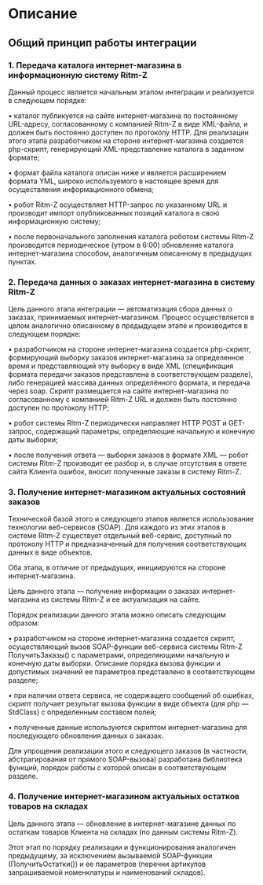 # Описание #
## Общий принцип работы интеграции ##

### 1.	Передача каталога интернет-магазина в информационную систему 	Ritm-Z ###

Данный процесс является начальным этапом интеграции и реализуется в следующем порядке:

•	каталог публикуется на сайте интернет-магазина по постоянному URL-адресу, согласованному с компанией Ritm-Z в виде XML-файла, и должен быть постоянно доступен по протоколу HTTP. Для реализации этого этапа разработчиком на стороне интернет-магазина создается php-скрипт, генерирующий XML-представление каталога в заданном формате;

•	формат файла каталога описан ниже и является расширением формата YML, широко используемого в настоящее время для осуществления информационного обмена;

•	робот Ritm-Z осуществляет HTTP-запрос по указанному URL и производит импорт опубликованных позиций каталога в свою информационную систему;

•	после первоначального заполнения каталога роботом системы Ritm-Z производится периодическое (утром в 6:00) обновление каталога интернет-магазина способом, аналогичным описанному в предыдущих пунктах.

### 2.	Передача данных о заказах интернет-магазина в систему Ritm-Z ###

Цель данного этапа интеграции — автоматизация сбора данных о заказах, принимаемых интернет-магазином. Процесс осуществляется в целом аналогично описанному в предыдущем этапе и производится  в следующем порядке:

•	разработчиком на стороне интернет-магазина создается php-скрипт, формирующий выборку заказов интернет-магазина за определенное время и представляющий эту выборку в виде XML (спецификация формата передачи заказов представлена в соответствующем разделе), либо генерацией массива данных определённого формата, и передача через soap. Скрипт размещается на сайте интернет-магазина по согласованному с компанией  Ritm-Z URL и должен быть постоянно доступен по протоколу HTTP;

•	робот системы Ritm-Z периодически направляет HTTP POST и GET-запрос, содержащий параметры, определяющие начальную и конечную даты выборки;

•	после получения ответа — выборки заказов в формате XML — робот системы Ritm-Z производит ее разбор и, в случае отсутствия в ответе сайта Клиента ошибок, вносит полученные заказы в систему Ritm-Z.

### 3.	Получение интернет-магазином актуальных состояний заказов ###

Технической базой этого и следующего этапов является использование технологии веб-сервисов (SOAP). Для каждого из этих этапов в системе Ritm-Z существует отдельный веб-сервис, доступный по протоколу HTTP и предназначенный для получения соответствующих данных в виде объектов.

Оба этапа, в отличие от предыдущих, инициируются на стороне интернет-магазина.

Цель данного этапа — получение информации о заказах интернет-магазина из системы Ritm-Z и ее актуализация на сайте.

Порядок реализации данного этапа можно описать следующим образом:

•	разработчиком на стороне интернет-магазина создается скрипт, осуществляющий вызов SOAP-функции веб-сервиса системы Ritm-Z ПолучитьЗаказы() с параметрами, определяющими начальную и конечную даты выборки. Описание порядка вызова функции и допустимых значений ее параметров представлено в соответствующем разделе;

•	при наличии ответа сервиса, не содержащего сообщений об ошибках, скрипт получает результат вызова функции в виде объекта (для php — StdClass) с определенным составом полей;

•	полученные данные используются скриптом интернет-магазина для последующего обновления данных о заказах.

Для упрощения реализации этого и следующего заказов (в частности, абстрагирования от прямого SOAP-вызова) разработана библиотека функций, порядок работы с которой описан в соответствующем разделе.

### 4.	Получение интернет-магазином актуальных остатков товаров на складах ###

Цель данного этапа — обновление в интернет-магазине данных по остаткам товаров Клиента на складах (по данным системы Ritm-Z).

Этот этап по порядку реализации и функционирования аналогичен предыдущему, за исключением вызываемой SOAP-функции (ПолучитьОстатки()) и ее параметров (перечни артикулов запрашиваемой номенклатуры и наименований складов).